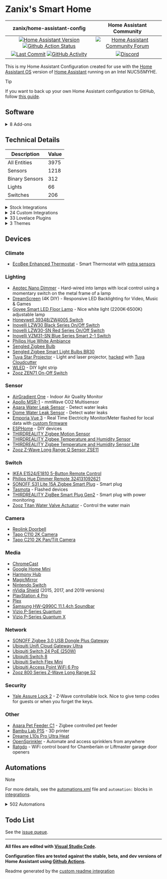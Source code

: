# Zanix's Smart Home

| zanix/home-assistant-config | Home Assistant Community |
| :---: | :---: |
| [![Home Assistant Version][ha-version-shield]][ha-version] [![Github Action Status][github-build-status-shield]][github-build-status] | [![Home Assistant Community Forum][forum-shield]][forum] |
| [![Last Commit][github-last-commit]][github-master] [![GitHub Activity][commits-shield]][commits] | [![Discord][discord-shield]][discord] |

This is my Home Assistant Configuration created for use with the [Home Assistant OS](https://www.home-assistant.io/docs/installation/docker/)
version of [Home Assistant][home-assistant] running on an Intel NUC5i5MYHE.

> [!TIP]
> If you want to back up your own Home Assistant configuration to GitHub, follow [this guide](https://community.home-assistant.io/t/sharing-your-configuration-on-github/195144).

## Software

<details><summary>8 Add-ons</summary>

- Mosquitto broker
- ESPHome
- AdGuard Home
- Advanced SSH & Web Terminal
- Studio Code Server
- Zigbee2MQTT
- Z-Wave JS UI
- Govee to MQTT Bridge

---

</details>

## Technical Details

| Description    | Value |
| -------------- | -- |
| All Entities   | 3975 |
| Sensors        | 1218 |
| Binary Sensors | 312 |
| Lights         | 66 |
| Switches       | 206 |

<details><summary>Stock Integrations</summary>

Since some integrations can only be enabled from within the UI, here is a list of integrations that are enabled via the Integrations UI on my Home Assistant.

### [AdGuard](https://www.home-assistant.io/integrations/adguard)

The AdGuard integration allows you to control and monitor your AdGuard Home instance.

### [AirNow](https://www.home-assistant.io/integrations/airnow)

The airnow integration uses the AirNow web service as a source for air quality data for your location

### [Android Debug Bridge](https://www.home-assistant.io/integrations/androidtv)

The Android Debug Bridge integration allows you to control an Android device or Amazon Fire TV device

### [Android TV Remote](https://www.home-assistant.io/integrations/androidtv_remote)

The Android TV Remote integration allows you to control an Android TV device by sending commands and launching apps

### [Bluetooth](https://www.home-assistant.io/integrations/bluetooth)

The Bluetooth integration will detect nearby Bluetooth devices.

### [Default Config](https://www.home-assistant.io/integrations/default_config)

This integration is a meta-component and configures a default set of integrations

### [Denon AVR Network Receivers](https://www.home-assistant.io/integrations/denonavr)

The denonavr platform allows you to control Denon Network Receivers

### [EcoBee](https://www.home-assistant.io/integrations/ecobee)

The ecobee integration lets you control and view sensor data from ecobee thermostats

(Also connected via HomeKit Controller integration for local control)

### [Ecowitt](https://www.home-assistant.io/integrations/ecowitt)

Integration an Ecowitt wether station

### [Electricity Maps](https://www.home-assistant.io/integrations/co2signal)

Queries the Electricity Maps API for the CO2 intensity of a specific region.

### [ESPHome](https://www.home-assistant.io/integrations/esphome)

Connect ESPHome devices directly with the native ESPHome API

### [File Size](https://www.home-assistant.io/integrations/filesize)

The filesize sensor is for displaying the size in MB of a file.

### [Glances](https://www.home-assistant.io/integrations/glances)

The glances integration allows you to monitor the system information provided by the Glances API

### [Google Cast](https://www.home-assistant.io/integrations/cast)

Google Cast integration

### [Google Cloud Platform](https://www.home-assistant.io/integrations/google_cloud)

The google_cloud platform allows you to use Google Cloud Platform API and integrate them into Home Assistant.

### [HomeKit Device](https://www.home-assistant.io/integrations/homekit_controller)

The HomeKit Device integration allows you to connect accessories with the “Works with HomeKit” logo to Home Assistant.

### [iBeacon Tracker](https://www.home-assistant.io/integrations/ibeacon)

iBeacons are Bluetooth-enabled devices that advertise identifiers to announce their location

### [InfluxDB](https://www.home-assistant.io/integrations/influxdb)

The influxdb integration makes it possible to transfer all state changes to an external InfluxDB database

### [IQVIA](https://www.home-assistant.io/integrations/iqvia)

The iqvia sensor platform collects and displays allergy, asthma and disease information

### [Local Calendar](https://www.home-assistant.io/integrations/local_calendar)

The local calendar integration allows you to create a calendar of events for powering automations

### [Logitech Harmony Hub](https://www.home-assistant.io/integrations/harmony)

The harmony remote platform allows you to control the state of your Harmony Hub Device

### [Mealie](https://www.home-assistant.io/integrations/mealie)

The Mealie integration will fetch data from your Mealie instance

### [Meater](https://www.home-assistant.io/integrations/meater)

The Meater Smart Meat Thermometer integration allows for communicating with the Meater Temperature Probe from Apption Labs

### [Mobile App](https://www.home-assistant.io/integrations/mobile_app)

The Mobile App integration allows Home Assistant mobile apps to easily integrate with Home Assistant

### [Moon](https://www.home-assistant.io/integrations/moon)

The Moon integration tracks the phases of the moon

### [MQTT](https://www.home-assistant.io/integrations/mqtt)

Allows extremely lightweight publish/subscribe messaging transport

### [MusicCast](https://www.home-assistant.io/integrations/yamaha_musiccast)

The Yamaha MusicCast integration allows you to control Yamaha MusicCast Receivers

### [OpenWeatherMap](https://www.home-assistant.io/integrations/openweathermap)

The OpenWeatherMap weather integrations uses OpenWeatherMap as a source for current meteorological data for your location

### [Ping (ICMP)](https://www.home-assistant.io/integrations/ping)

Uses ICMP pings to check if a device is online

### [Plex Media Server](https://www.home-assistant.io/integrations/plex)

The plex integration allows you to connect to a Plex Media Server

### [Proximity](https://www.home-assistant.io/integrations/proximity)

The proximity integration allows you to monitor the proximity of devices or persons to a particular zone and the direction of travel

### [Python Scripts](https://www.home-assistant.io/integrations/python_script)

This integration allows you to write Python scripts that are exposed as services

### [Radio Browser](https://www.home-assistant.io/integrations/radio_browser)

The Radio Browser integration allows you to use the directory of radio stations collected on Radio Browser

### [Reolink IP NVR/camera](https://www.home-assistant.io/integrations/reolink)

The integration allows you to control Reolink NVRs or cameras.

### [RESTful](https://www.home-assistant.io/integrations/rest)

The rest sensor platform is consuming a given endpoint which is exposed by a RESTful API of a device, an application, or a web service. The sensor has support for GET and POST requests.

### [RESTful Command](https://www.home-assistant.io/integrations/rest_command)

This integration can expose regular REST commands as services

### [Shell Command](https://www.home-assistant.io/integrations/shell_command)

This integration can expose regular shell commands as services

### [Shopping list](https://www.home-assistant.io/integrations/shopping_list)

The Shopping list integration allows you to keep track of shopping list items

### [SNMP](https://www.home-assistant.io/integrations/snmp)

This is a standardized method for monitoring/managing network connected devices. SNMP uses a tree-like hierarchy where each node is an object.

### [Sony Playstation 4](https://www.home-assistant.io/integrations/ps4)

The PS4 integration allows you to control a Sony PlayStation 4 console

### [Spotify](https://www.home-assistant.io/integrations/spotify)

The Spotify media player integration allows you to control Spotify playback

### [SQL](https://www.home-assistant.io/integrations/sql)

The sql sensor platform enables you to use values from an SQL database supported by the sqlalchemy library, to populate a sensor state (and attributes)

### [Steam](https://www.home-assistant.io/integrations/steam_online)

The Steam integration will allow you to track the online status of public Steam accounts

### [Sun](https://www.home-assistant.io/integrations/sun)

The sun integration will use the location as configured to track if the sun is above or below the horizon

### [System Monitor](https://www.home-assistant.io/integrations/systemmonitor)

Monitors disk usage, memory usage, CPU usage, and running processes

### [Tasmota](https://www.home-assistant.io/integrations/tasmota)

This integration allows to control of Tasmota devices over MQTT

### [Text-to-Speech (TTS)](https://www.home-assistant.io/integrations/tts)

Text-to-Speech (TTS) enables Home Assistant to speak to you

### [Twinkly](https://www.home-assistant.io/integrations/twinkly)

The Twinkly integration allows you to control Twinkly LED string

### [UniFi Network](https://www.home-assistant.io/integrations/unifi)

The unifi integration allows you to connects to a UniFi controller and gather device tracking data

### [Universal media player](https://www.home-assistant.io/integrations/universal)

A universal media player can combine multiple existing entities in Home Assistant into a single media player entity. This is used to create a single media player entity that can control an entire media center.

### [Uptime](https://www.home-assistant.io/integrations/uptime)

The uptime integration provides a sensor that stores the timestamp (date and time) when Home Assistant was last started

### [Utility Meter](https://www.home-assistant.io/integrations/utility_meter)

The Utility Meter integration provides functionality to track consumptions of various utilities (e.g., energy, gas, water, heating)

### [Vizio SmartCast](https://www.home-assistant.io/integrations/vizio)

The vizio integration allows you to control SmartCast-compatible TVs and sound bars

### [Wake on LAN](https://www.home-assistant.io/integrations/wake_on_lan)

The wake_on_lan integration enables the ability to send magic packets to Wake on LAN capable devices to turn them on

### [Withings](https://www.home-assistant.io/integrations/withings)

The Withings integration consumes data from various health products produced by Withings.

### [WLED](https://www.home-assistant.io/integrations/wled)

WLED is a fast and feature-rich implementation of an ESP8266/ESP32 webserver to control NeoPixel (WS2812B, WS2811, SK6812, APA102, and similar) LED's

### [Workday](https://www.home-assistant.io/integrations/workday)

The workday binary sensor indicates whether the current day is a workday or not

### [Z-Wave JS](https://www.home-assistant.io/integrations/zwave_js)

The Z-Wave integration allows you to control a Z-Wave network via the [Z-Wave JS UI](https://zwave-js.github.io/zwave-js-ui) driver. This is the recommended Z-Wave integration for Home Assistant

---

</details>

<details><summary>24 Custom Integrations</summary>

### [Adaptive Lighting](https://github.com/basnijholt/adaptive-lighting) [v1.23.0]

Adaptive Lighting custom component for Home Assistant

Authors: [@basnijholt](https://github.com/basnijholt), [@RubenKelevra](https://github.com/RubenKelevra), [@th3w1zard1](https://github.com/th3w1zard1), [@protyposis](https://github.com/protyposis).

### [Bambu Lab](https://github.com/greghesp/ha-bambulab) [v2.0.23]

A Home Assistant Integration for Bambu Lab Printers

Authors: [@greghesp](https://github.com/greghesp), [@AdrianGarside](https://github.com/AdrianGarside).

### [Browser Mod](https://github.com/thomasloven/hass-browser_mod) [v2.3.1]

🔹 A Home Assistant integration to turn your browser into a controllable entity and media player

### [Dreame Vacuum](https://github.com/Tasshack/dreame-vacuum) [v1.0.4]

Home Assistant integration for Dreame robot vacuums with map support

Authors: [@tasshack](https://github.com/tasshack).

### [Dreamscreen Service](https://github.com/J3n50m4t/Home-Assistant-DreamScreen-Service)

Home Assistant Service for sending commands to a Wifi enabled DreamScreen

Authors: [https://github.com/GregoryDosh](https://github.com/https://github.com/GregoryDosh).

### [Fontawesome](https://github.com/thomasloven/hass-fontawesome) [v2.2.3]

🔹 Use icons from fontawesome in home-assistant

Authors: [@thomasloven](https://github.com/thomasloven).

### [Frigate](https://github.com/blakeblackshear/frigate-hass-integration) [v5.4.0]

Frigate integration for Home Assistant

Authors: [@blakeblackshear](https://github.com/blakeblackshear).

### [Gasbuddy](https://github.com/firstof9/ha-gasbuddy) [v1.0.15]

Component to integrate with GasBuddy fuel price tracker.

Authors: [@firstof9](https://github.com/firstof9).

### [Ge Home (Smarthq)](https://github.com/simbaja/ha_gehome) [v0.6.12]

GE Home Appliances (SmartHQ) for Home Assistant

Authors: [@simbaja](https://github.com/simbaja).

### [Generate Readme](https://github.com/custom-components/readme) [v0.5.0]

Use Jinja and data from Home Assistant to generate your README.md file

Authors: [@ludeeus](https://github.com/ludeeus).

### [Home Assistant Community Store (HACS)](https://github.com/hacs/integration) [v2.0.1]

HACS gives you a powerful UI to handle downloads of all your custom needs.

Authors: [@ludeeus](https://github.com/ludeeus).

### [Hass.Agent 2 Integration   Media Player & Notifications](https://github.com/hass-agent/HASS.Agent-Integration) [v2.1.0-beta1]

HASS.Agent's Home Assistant integration. Adds notifications and mediaplayer capabilities to HASS.Agent - a Windows based client (companion app) for Home Assistant.

Authors: [@fillefilip8](https://github.com/fillefilip8), [@DrR0X-glitch](https://github.com/DrR0X-glitch), [@amadeo-alex](https://github.com/amadeo-alex).

### [Holidays](https://github.com/bruxy70/Holidays) [v1.9.10]

📅 Custom Home Assistant integration for public holidays - also used for garbage_collection integration to automatically move scheduled events that fall on a public holiday (by an automation blueprint)

Authors: [@bruxy70](https://github.com/bruxy70).

### [Keymaster](https://github.com/FutureTense/keymaster) [v0.0.98]

Home Assistant integration for managing Z-Wave enabled locks

Authors: [@FutureTense](https://github.com/FutureTense), [@firstof9](https://github.com/firstof9), [@raman325](https://github.com/raman325).

### [Kia Uvo / Hyundai Bluelink](https://github.com/Hyundai-Kia-Connect/kia_uvo) [v2.27.2]

A Home Assistant HACS integration that supports Kia Connect(Uvo) and Hyundai Bluelink. The integration supports the EU, Canada and the USA.

Authors: [@fuatakgun](https://github.com/fuatakgun).

### [Mail And Packages](https://github.com/moralmunky/Home-Assistant-Mail-And-Packages) [v0.4.0]

Home Assistant integration providing day of package counts and USPS informed delivery images.

Authors: [@moralmunky](https://github.com/moralmunky), [@firstof9](https://github.com/firstof9).

### [Nintendo Switch Parental Controls](https://github.com/pantherale0/ha-nintendoparentalcontrols) [v2024.5.0b0]

Home Assistant integration for Nintendo Switch Parental Controls

Authors: [@pantherale0](https://github.com/pantherale0).

### [Opensprinkler Integration For Home Assistant](https://github.com/vinteo/hass-opensprinkler) [v1.4.0]

OpenSprinkler Integration for Home Assistant

Authors: [@vinteo](https://github.com/vinteo).

### [Samsung Soundbar](https://github.com/samuelspagl/ha_samsung_soundbar) [v0.4.1]

YASSI (Yet another Samsung Soundbar integration) is a HomeAssistant integration for Samsung Soundbars.

Authors: [@samuelspagl](https://github.com/samuelspagl).

### [Spook 👻 Your Homie](https://github.com/frenck/spook) [v3.1.0]

A scary 👻 powerful toolbox 🧰 for Home Assistant 🏡

Authors: [@frenck](https://github.com/frenck).

### [Subaru (Hacs)](https://github.com/G-Two/homeassistant-subaru) [v0.7.15]

Subaru STARLINK custom component for Home Assistant.

Authors: [@G-Two](https://github.com/G-Two).

### [Tapo: Cameras Control](https://github.com/JurajNyiri/HomeAssistant-Tapo-Control) [v5.6.3]

Control for Tapo cameras as a Home Assistant component

Authors: [@JurajNyiri](https://github.com/JurajNyiri).

### [Watchman](https://github.com/dummylabs/thewatchman) [v0.6.3]

Home Assistant custom integration to keep track of missing entities and services in your config files

Authors: [@dummylabs](https://github.com/dummylabs).

### [Webrtc Camera](https://github.com/AlexxIT/WebRTC) [v3.6.0]

Home Assistant custom component for real-time viewing of almost any camera stream using WebRTC and other technologies.

Authors: [@AlexxIT](https://github.com/AlexxIT).

---

</details>

<details><summary>33 Lovelace Plugins</summary>

### [Apexcharts Card](https://github.com/RomRider/apexcharts-card) [v2.1.2]

📈 A Lovelace card to display advanced graphs and charts based on ApexChartsJS for Home Assistant

### [Auto Entities](https://github.com/thomasloven/lovelace-auto-entities) [v1.13.0]

🔹Automatically populate the entities-list of lovelace cards

### [Bar Card](https://github.com/custom-cards/bar-card) [v3.2.0]

Customizable Animated Bar card for Home Assistant Lovelace

### [Battery State Card / Entity Row](https://github.com/maxwroc/battery-state-card) [v3.2.1]

Battery state card for Home Assistant

### [Bubble Card](https://github.com/Clooos/Bubble-Card) [v2.3.0-beta.3]

Bubble Card is a minimalist card collection for Home Assistant with a nice pop-up touch.

### [Button Card](https://github.com/custom-cards/button-card) [v4.1.2]

❇️ Lovelace button-card for home assistant

### [Card Mod](https://github.com/thomasloven/lovelace-card-mod) [v3.4.3]

🔹 Add CSS styles to (almost) any lovelace card

### [Card Tools](https://github.com/thomasloven/lovelace-card-tools) [v11]

🔹A collection of tools for other lovelace plugins to use

### [Decluttering Card](https://github.com/custom-cards/decluttering-card) [v1.0.0]

🧹 Declutter your lovelace configuration with the help of this card

### [Expander Card](https://github.com/MelleD/lovelace-expander-card) [v2.2.2]

Expander card for HomeAssistant

### [Fold Entity Row](https://github.com/thomasloven/lovelace-fold-entity-row) [v2.2.0]

🔹 A foldable row for entities card, containing other rows

### [Frigate Card](https://github.com/dermotduffy/frigate-hass-card) [v5.2.0]

A Lovelace card for Frigate in Home Assistant

### [Ha Floorplan 🖌🎨 | Your Imagination Just Became The New Limit](https://github.com/ExperienceLovelace/ha-floorplan) [v1.0.45]

Bring new life to Home Assistant. By mapping entities to a SVG-object, you're able to control devices, show states, calling services - and much more. Add custom styling on top, to visualize whatever you can think of. Your imagination just became the new limit.

### [History Explorer Card](https://github.com/SpangleLabs/history-explorer-card) [v1.0.54]

A card for Home Assistant Lovelace for exploring the history of your entities interactively and in real time.

### [Horizon Card](https://github.com/rejuvenate/lovelace-horizon-card) [v1.1.0]

Sun Card successor: Visualize the position of the Sun over the horizon.

### [Hourly Weather Card](https://github.com/decompil3d/lovelace-hourly-weather) [v6.4.0]

Hourly weather card for Home Assistant. Visualize upcoming weather conditions as a colored horizontal bar.

### [Kiosk Mode](https://github.com/NemesisRE/kiosk-mode) [v6.3.1]

🙈 Hides the Home Assistant header and/or sidebar

### [Layout Card](https://github.com/thomasloven/lovelace-layout-card) [v2.4.5]

🔹 Get more control over the placement of lovelace cards.

### [Mini Graph Card](https://github.com/kalkih/mini-graph-card) [v0.12.1]

Minimalistic graph card for Home Assistant Lovelace UI

### [Mini Media Player](https://github.com/kalkih/mini-media-player) [v1.16.9]

Minimalistic media card for Home Assistant Lovelace UI

### [Mushroom](https://github.com/piitaya/lovelace-mushroom) [v4.0.7]

Build a beautiful Home Assistant dashboard easily

### [Opensprinkler Card](https://github.com/rianadon/opensprinkler-card) [v1.13]

Home Assistant card for collecting OpenSprinkler status

### [Platinum Weather Card](https://github.com/tommyjlong/platinum-weather-card) [v1.2.0]

This is a fully customisable weather card for Home Assistant with a graphical configuration.

### [Power Flow Card Plus](https://github.com/flixlix/power-flow-card-plus) [v0.2.4]

A power distribution card inspired by the official Energy Distribution card for Home Assistant

### [Sankey Chart Card](https://github.com/MindFreeze/ha-sankey-chart) [v3.4.0]

A Home Assistant lovelace card to display a sankey chart. For example for power consumption

### [Steam Card](https://github.com/Kibibit/kb-steam-card) [v1.1.1]

A Home Assistant card for Steam integrations

### [Swipe Card](https://github.com/bramkragten/swipe-card) [v5.0.0]

Card that allows you to swipe throught multiple cards for Home Assistant Lovelace

### [Tabbed Card](https://github.com/kinghat/tabbed-card) [v0.4.0-alpha.2]

a custom card for home assistant that utilizes tabs to segregate individual cards.

### [Timer Bar Card](https://github.com/rianadon/timer-bar-card) [v1.30.2]

A progress bar display for Home Assistant timers

### [Ultra Vehicle Card](https://github.com/WJDDesigns/Ultra-Vehicle-Card) [v1.6.7]

This custom card allows you to display vehicle information in your Home Assistant dashboard, including the vehicle name, image, and fuel or charge level.

### [Uptime Card](https://github.com/dylandoamaral/uptime-card) [v0.16.0]

Minimalistic uptime card for Home Assistant Lovelace UI

### [Vertical Stack In Card](https://github.com/ofekashery/vertical-stack-in-card) [v0.5.0]

📐 Home Assistant Card: Group multiple cards into a single sleek card.

### [Xiaomi Vacuum Map Card](https://github.com/PiotrMachowski/lovelace-xiaomi-vacuum-map-card) [v2.2.4]

This card provides a user-friendly way to fully control map-based vacuums in Home Assistant. Supported brands include Xiaomi (Roborock/Viomi/Dreame/Roidmi/Valetudo/Valetudo RE), Neato, Wyze, Roomba, Ecovacs (and probably more).

---

</details><details><summary>3 Themes</summary>

### [HA LCARS](https://github.com/th3jesta/ha-lcars) [vHA-LCARS-3.0.1]

LCARS theme for Home Assistant

### [Material Rounded Theme   Based On Material You By Google On Android](https://github.com/Nerwyn/material-rounded-theme) [v2.1.4]

A Material You and Google Home app influenced theme for Home Assistant

### [Metrology   Metro + Fluent + Windows Themes   By Mmak.Es](https://github.com/Madelena/Metrology-for-Hass) [v.1.9.1]

🎨 Give your Home Assistant a modern and clean facelift. 🟥🟧🟩🟦🟪 24 Variations with 2 Styles + 6 Colors (Magenta Red / Orange / Green / Blue / Purple) + 🌞 Light and 🌚 Dark modes included. Based on Metro and Fluent UI Design Systems from Microsoft Windows.

---

</details>

## Devices

### Climate

- [EcoBee Enhanced Thermostat](https://www.amazon.com/dp/B09XXTQPXC) - Smart Thermostat with [extra sensors](https://www.amazon.com/dp/B07NQVWRR3)

### Lighting

- [Aeotec Nano Dimmer](https://www.amazon.com/dp/B06XC4CH98) - Hard-wired into lamps with local control using a momentary switch on the metal frame of a lamp
- [DreamScreen](https://www.amazon.com/dp/B01M6UETVR) (4K DIY) - Responsive LED Backlighting for Video, Music & Games
- [Govee Smart LED Floor Lamp](https://www.amazon.com/dp/B097T5YFZ3) - Nice white light (2200K-6500K) adjustable lamp
- [Honeywell 39348/ZW4005 Switch](https://www.amazon.com/Honeywell-Interchangeable-Repeater-Extender-Required/dp/B07B3LY1SJ)
- [Inovelli LZW30 Black Series On/Off Switch](https://support.inovelli.com/portal/en/kb/articles/products-switches-on-off-lzw30-spec-sheet)
- [Inovelli LZW30-SN Red Series On/Off Switch](https://support.inovelli.com/portal/en/kb/articles/products-switches-on-off-lzw30-sn-spec-sheet)
- [Inovelli VZM31-SN Blue Series Smart 2-1 Switch](https://inovelli.com/products/blue-series-smart-2-1-switch-on-off-or-dimmer)
- [Philips Hue White Ambiance](https://www.amazon.com/dp/B0753H5GKN)
- [Sengled Zigbee Bulb](https://www.amazon.com/dp/B07HL5GPPF)
- [Sengled Zigbee Smart Light Bulbs BR30](https://www.amazon.com/dp/B08R5FWMCW)
- [Tuya Star Projector](https://solution.tuya.com/projects/CMamw6tl7mwgzm) - Light and laser projector, [hacked](https://github.com/seberm/esphome-SK20-Nebula-Light/tree/master) with [Tuya Cloudcutter](https://github.com/tuya-cloudcutter/tuya-cloudcutter)
- [WLED](https://github.com/Aircoookie/WLED) - DIY light strip
- [Zooz ZEN71 On-Off Switch](https://www.getzooz.com/zooz-zen71-on-off-switch/)

### Sensor

- [AirGradient One](https://www.airgradient.com/indoor/) - Indoor Air Quality Monitor
- [Apollo MSR-1](https://shop.apolloautomation.cloud/products/multisensor-mk1) - mmWave CO2 Multisensor
- [Aqara Water Leak Sensor](https://www.amazon.com/dp/B07D39MSZS) - Detect water leaks
- [Dome Water Leak Sensor](https://www.amazon.com/dp/B01LXR0B8Q) - Detect water leaks
- [Emporia Vue 3](https://www.amazon.com/gp/product/B0C79PNK84) - Real Time Electricity Monitor/Meter
  flashed for local data with [custom firmware](https://github.com/emporia-vue-local/esphome)
- [ESPHome](https://esphome.io) - DIY devices
- [THIRDREALITY Zigbee Motion Sensor](https://www.amazon.com/dp/B09MVKWBFF)
- [THIRDREALITY Zigbee Temperature and Humidity Sensor](https://www.amazon.com/dp/B0BF9W3WMK)
- [THIRDREALITY Zigbee Temperature and Humidity Sensor Lite](https://www.amazon.com/dp/B0D2NVJTS3)
- [Zooz Z-Wave Long Range Q Sensor ZSE11](https://www.amazon.com/dp/B09GDL6BGY)

### Switch

- [IKEA E1524/E1810 5-Button Remote Control](https://www.amazon.com/dp/B07KM1YZWW)
- [Philips Hue Dimmer Remote 324131092621](https://www.amazon.com/dp/B0167Z0P3I)
- [SONOFF S31 Lite 15A Zigbee Smart Plug](https://www.amazon.com/dp/B08Y87WD1X) - Smart plug
- [Tasmota](https://tasmota.github.io/docs/) - Flashed devices
- [THIRDREALITY ZigBee Smart Plug Gen2](https://www.amazon.com/dp/B0BPY5D1KC) - Smart plug with power monitoring
- [Zooz Titan Water Valve Actuator](https://www.thesmartesthouse.com/products/zooz-z-wave-plus-700-series-titan-water-valve-actuator-zac36) - Control the water main

### Camera

- [Reolink Doorbell](https://www.amazon.com/gp/product/B0B7S3JSG7)
- [Tapo C110 2K Camera](https://www.amazon.com/dp/B09YL5G1Y8)
- [Tapo C210 2K Pan/Tilt Camera](https://www.amazon.com/dp/B09Y8TLP25)

### Media

- [ChromeCast](https://www.google.com/chromecast/)
- [Google Home Mini](https://store.google.com/us/product/google_nest_mini)
- [Harmony Hub](https://www.logitech.com/en-us/products/harmony/harmony-hub.html)
- [MagicMirror](https://magicmirror.builders)
- [Nintendo Switch](https://www.amazon.com/dp/B0BFJWCYTL)
- [nVidia Shield](https://www.nvidia.com/en-us/shield/) (2015, 2017, and 2019 versions)
- [PlayStation 4 Pro](https://www.amazon.com/dp/B07K14XKZH)
- [Plex](https://plex.tv)
- [Samsung HW-Q990C 11.1.4ch Soundbar](https://www.amazon.com/dp/B0BZK3SRR7)
- [Vizio P-Series Quantum](https://www.vizio.com/en/tv/p-series-quantum)
- [Vizio P-Series Quantum X](https://www.vizio.com/en/tv/p-series-quantum-x)

### Network

- [SONOFF Zigbee 3.0 USB Dongle Plus Gateway](https://sonoff.tech/product/diy-smart-switch/sonoff-dongle-plus)
- [Ubiquiti Unifi Cloud Gateway Ultra](https://store.ui.com/us/en/products/ucg-ultra)
- [Ubiquiti Switch 24 PoE (250W)](https://store.ui.com/us/en/collections/unifi-switching-standard-power-over-ethernet/products/us-24-250w)
- [Ubiquiti Switch 8](https://store.ui.com/us/en/products/us-8)
- [Ubiquiti Switch Flex Mini](https://store.ui.com/us/en/collections/unifi-switching-utility-mini/products/usw-flex-mini)
- [Ubiquiti Access Point WiFi 6 Pro](https://store.ui.com/us/en/collections/unifi-wifi-flagship-high-capacity/products/u6-pro)
- [Zooz 800 Series Z-Wave Long Range S2](https://www.amazon.com/gp/product/B0BW171KP3)

### Security

- [Yale Assure Lock 2](https://www.amazon.com/gp/product/B0BMS871H7) - Z-Wave controllable lock. Nice to give temp codes for guests or when you forget the keys.

### Other

- [Aqara Pet Feeder C1](https://www.amazon.com/dp/B0B9XZ96PH) - Zigbee controlled pet feeder
- [Bambu Lab P1S](https://us.store.bambulab.com/products/p1s) - 3D printer
- [Dreame L10s Pro Ultra Heat](https://www.amazon.com/gp/product/B0CVL2TT74)
- [OpenSprinkler](https://opensprinkler.com) - Automate and access sprinklers from anywhere
- [Ratgdo](https://paulwieland.github.io/ratgdo/) - WiFi control board for Chamberlain or Liftmaster garage door openers

## Automations

> [!NOTE]
> For more details, see the [automations.xml][automations] file and `automation:` blocks in [integrations].

<details><summary>502 Automations</summary>

> Keymaster automations are hidden

- ⏯ Ensure PiPup is Running
- ⏯ Family Room Media Auto Off
- ⏯ Family Room Media State at Night 🚫
- ⏯ Family Room Sound Mode 🚫
- ⏯ Living Room Media State at Night 🚫
- ⏯ Living Room Sound Mode
- ⏯ Living Room Sound Night Mode
- ⏯ Main Bedroom Media Auto Off
- ⏯ PS4 Harmony Activity 🚫
- ⏯️ Samsung Soundbar Night Mode
- ⏯️ Samsung Soundbar Voice Enhancer
- ☑️ Cat Feeder Filled
- ☑️ Close Garage Door
- ☑️ Garbage Collection
- ☑️ Ignore Door Alerts
- ☑️ Ignore Garage Door Alerts
- ☑️ Ignore Window Alerts 🚫
- ☑️ Retry Remote Start Ascent
- ☑️ Turn on Water Main
- ⚙️ Action Sniffer [Zigbee] 🚫
- ⚙️ Automated Backup
- ⚙️ Battery Level Low
- ⚙️ Clear TTS Cache 🚫
- ⚙️ Disk Space Low
- ⚙️ Event Sniffer 🚫
- ⚙️ Event Sniffer [Z-Wave JS] 🚫
- ⚙️ Failed Login
- ⚙️ Offline Devices
- ⚙️ RAM Usage High
- ⚙️ Reload Addons and Integrations
- ⚙️ Scan Interval 🚫
- ⚙️ Startup
- ⚙️ Update Database Filesize Sensor
- ⚙️ Updates Available
- ⚡ Tariff Changes
- ✨ DreamScreen Harmony Power Off
- ✨ DreamScreen Harmony Reactive Activity
- ✨ DreamScreen Scene Changed
- ✴️ Joshua Office CO2 Levels
- ✴️ Joshua Office Light On/Off Presence
- 🌐 UniFi WAN Status 🚫
- 🍽️ Dishwasher is Done
- 🍽️ Oven is Preheated
- 🍽️ Oven Timer Completed
- 🎄 XMas Lights On/Off 🚫
- 🎄 XMas Tree On/Off 🚫
- 🏢 Joshua Office Mode
- 🐱 Cat Feeder Empty Notification
- 🐱 Cat Feeder Error
- 💡 All Lights off when Away
- 💡 Dim Front Lights at Night
- 💡 Front Lights off at Sunrise
- 💡 Front Lights on at Sunset
- 💡 Living Room Lamps on/off
- 💡 School Departure Light Indicator
- 💡 Turn Lights On when Arrive
- 💧 Shut-Off Valve Overheated
- 💧 Softener Salt Level Low
- 💧 Water Leak Detected
- 💬 Ascent Failed Notification
- 💬 Ascent Fuel Level Low
- 💬 Ascent Remote Start Expired Notification
- 💬 Ascent Started
- 💬 Bambu P1S Print Completed
- 💬 Bambu P1S Print Status
- 💬 Bambu P1S Printer Error
- 💬 Door Closed
- 💬 Door Left Open
- 💬 Door Left Open and Leaving
- 💬 Door Opened and Away
- 💬 Garage Door Closed
- 💬 Garage Door Left Open
- 💬 Garage Door Left Open and Leaving
- 💬 Garage Door Opened and Away
- 💬 Garbage Collection
- 💬 Kona Battery Charge Low
- 💬 Kona Fuel Level Low
- 💬 Window Left Open 🚫
- 📅 Emma's Projector On/Off
- 📅 Ethan's Projector On/Off
- 📅 Garbage Collection Event Generator
- 📅 Grow Light On/Off 🚫
- 📅 Living Room Fan On/Off
- 📅 Main Bedroom Fan On/Off
- 📋 [Controller] Ikea Remote Main Bedroom
- 📋 [Inovelli] Amy Office Switch
- 📋 [Inovelli] Emma Switch
- 📋 [Inovelli] Ethan Switch
- 📋 [Inovelli] Family Room Switch
- 📋 [Inovelli] Garage Switch
- 📋 [Inovelli] Joshua Office Switch
- 📋 [Inovelli] Living Room Switch
- 📋 [Inovelli] Main Bedroom Switch
- 📦 Clear Packages Out for Delivery
- 📦 Mail Today
- 📦 Packages Delivered
- 📦 Packages Out for Delivery
- 📦 Update USPS Mail Camera
- 📱 MagicMirror Brightness on Lights On/Off
- 📱 MagicMirror Dim at Sunset
- 📱 MagicMirror On/Off Presence
- 📱 MagicMirror On/Off Schedule
- 🔒 Door Lock Jammed
- 🔒 Lock Doors when Away
- 🔔 Doorbell Object or Ring
- 🔔 Doorbell Ring
- 🔔 Frigate Doorbell - Event Handler
- 🔔 Frigate Doorbell - Object Seen
- 🕗 Main Bedroom Ceiling Fan Default Light Status
- 🖥️ [Ardena] Power Actions
- 🖥️ [Ardena] Power on Activity
- 🖥️ [Quest] Charge Complete
- 🖥️ [Quest] Interactive
- 🖨️ Low Toner
- 🖨️ Out of Paper
- 🗺️ Arriving Home 🚫
- 🗺️ Leaving Zone
- 🚦 Amy Office Light Switch Status
- 🚦 Emma Light Switch Status
- 🚦 Ethan Light Switch Status
- 🚦 Garage Entry Light Switch Status
- 🚦 Garage Light Switch Status
- 🚦 Joshua Office Light Switch Status 🚫
- 🚦 Outside Entry Light Switch Status
- 🧺 Dryer Running
- 🧺 Washer Running

---

</details>

## Todo List

See the [issue queue](https://github.com/zanix/home-assistant-config/issues).

---

**All files are edited with [Visual Studio Code](https://code.visualstudio.com).**

**Configuration files are tested against the stable, beta, and dev versions of Home Assistant using [Github Actions](https://github.com/zanix/home-assistant-config/actions).**

Readme generated by the [custom readme integration](https://github.com/custom-components/readme)

[home-assistant]: https://home-assistant.io

[ha-version]: https://www.home-assistant.io/blog/categories/release-notes/
[ha-version-shield]: https://img.shields.io/badge/2024.10.3-555555?style=flat-square&logo=home-assistant

[github-build-status-shield]: https://img.shields.io/github/actions/workflow/status/zanix/home-assistant-config/home-assistant.yaml?branch=master&style=flat-square&logo=github-actions&logoColor=838B95
[github-build-status]: https://github.com/zanix/home-assistant-config/actions/workflows/home-assistant.yaml

[github-last-commit]: https://img.shields.io/github/last-commit/zanix/home-assistant-config/master?style=flat-square&logo=github&logoColor=838B95
[github-master]: https://github.com/zanix/home-assistant-config/commits/master

[commits-shield]: https://img.shields.io/github/commit-activity/m/zanix/home-assistant-config/master?style=flat-square&logo=github&logoColor=838B95
[commits]: https://github.com/zanix/home-assistant-config/commits/master

[forum-shield]: https://img.shields.io/discourse/topics?style=flat-square&label=community&logo=discourse&color=46B4ED&logoColor=46B4ED&server=https%3A%2F%2Fcommunity.home-assistant.io
[forum]: https://community.home-assistant.io

[discord-shield]: https://img.shields.io/discord/330944238910963714?style=flat-square&color=7289da&label=discord&logo=discord
[discord]: https://discord.gg/c5DvZ4e

[automations]: https://github.com/zanix/home-assistant-config/blob/master/automations.yaml
[integrations]: https://github.com/zanix/home-assistant-config/tree/master/integrations